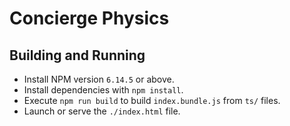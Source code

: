 # Concierge Physics

## Building and Running
* Install NPM version `6.14.5` or above.
* Install dependencies with `npm install`.
* Execute `npm run build` to build `index.bundle.js` from `ts/` files.
* Launch or serve the `./index.html` file.